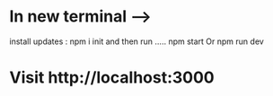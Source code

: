 
# In new terminal --> 
install updates : npm i init
and then run .....
 npm start
 Or
 npm run dev 
# Visit http://localhost:3000
